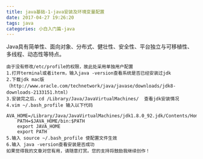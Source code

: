```yaml
---
title: java基础-1-java安装及环境变量配置
date: 2017-04-27 19:26:20
tags: java
categories: 小白入门篇-java
---
```

Java具有简单性、面向对象、分布式、健壮性、安全性、平台独立与可移植性、多线程、动态性等特点。
<!-- more -->
	由于没有修改/etc/profile的权限，故此处采用单独用户配置
	1.打开terminal或者iterm，输入java -version查看系统是否已经安装过jdk
	2.下载jdk mac版
	（http://www.oracle.com/technetwork/java/javase/downloads/jdk8-downloads-2133151.html）
	3.安装完之后，cd /Library/Java/JavaVirtualMachines/  查看jdk安装情况
	4.vim ~/.bash_profile 输入以下代码
		AVA_HOME=/Library/Java/JavaVirtualMachines/jdk1.8.0_92.jdk/Contents/Home
		PATH=$JAVA_HOME/bin:$PATH
		export JAVA_HOME
		export PATH
	5.输入 source ~/.bash_profile 使配置文件生效
	6.输入 java -version查看安装是否成功
	如果觉得我的文章对您有用，请随意打赏。您的支持将鼓励我继续创作！
